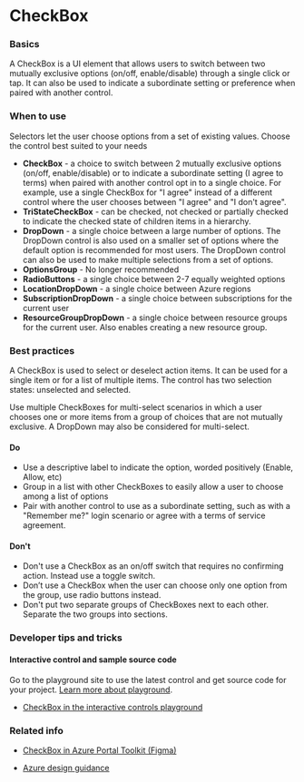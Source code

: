 ﻿# CheckBox

 
<a name="basics"></a>
### Basics
A CheckBox is a UI element that allows users to switch between two mutually exclusive options (on/off, enable/disable) through a single click or tap. It can also be used to indicate a subordinate setting or preference when paired with another control.



<!-- TODO get an IMAGE to embed here -->

<!-- TODO get an SAMPLE CODE to embed here -->

 
<a name="when-to-use"></a>
### When to use
Selectors let the user choose options from a set of existing values.  Choose the control best suited to your needs
* **CheckBox** - a choice to switch between 2 mutually exclusive options (on/off, enable/disable) or to indicate a subordinate setting (I agree to terms) when paired with another control
opt in to a single choice.  For example, use a single CheckBox for "I agree" instead of a different control where the user chooses between "I agree" and "I don't agree".
* **TriStateCheckBox** - can be checked, not checked or partially checked to indicate the checked state of children items in a hierarchy.
* **DropDown** - a single choice between a large number of options.  The DropDown control is also used on a smaller set of options where the default option is recommended for most users.  The DropDown control can also be used to make multiple selections from a set of options.
* **OptionsGroup** - No longer recommended  
* **RadioButtons** - a single choice between 2-7 equally weighted options 
* **LocationDropDown** - a single choice between Azure regions
* **SubscriptionDropDown** - a single choice between subscriptions for the current user
* **ResourceGroupDropDown** - a single choice between resource groups for the current user.  Also enables creating a new resource group. 



 
<a name="best-practices"></a>
### Best practices
A CheckBox is used to select or deselect action items. It can be used for a single item or for a list of multiple items. The control has two selection states: unselected and selected.

Use multiple CheckBoxes for multi-select scenarios in which a user chooses one or more items from a group of choices that are not mutually exclusive.  A DropDown may also be considered for multi-select.

<a name="best-practices-do"></a>
#### Do

* Use a descriptive label to indicate the option, worded positively (Enable, Allow, etc) 
* Group in a list with other CheckBoxes to easily allow a user to choose among a list of options
* Pair with another control to use as a subordinate setting, such as with a "Remember me?" login scenario or agree with a terms of service agreement.


<a name="best-practices-don-t"></a>
#### Don&#39;t

* Don't use a CheckBox as an on/off switch that requires no confirming action. Instead use a toggle switch.
* Don’t use a CheckBox when the user can choose only one option from the group, use radio buttons instead.
* Don't put two separate groups of CheckBoxes next to each other. Separate the two groups into sections.



 
<a name="developer-tips-and-tricks"></a>
### Developer tips and tricks



<a name="developer-tips-and-tricks-interactive-control-and-sample-source-code"></a>
#### Interactive control and sample source code
Go to the playground site to use the latest control and get source code for your project.  [Learn more about playground](./top-extensions-controls-playground.md).

*  <a href="https://ms.portal.azure.com/?Microsoft_Azure_Playground=true#blade/Microsoft_Azure_Playground/ControlsIndexBlade/CheckBox_create_Playground" target="_blank">CheckBox in the interactive controls playground</a>



 
<a name="related-info"></a>
### Related info

* <a href="https://www.figma.com/file/Bwn8rmUOYtnPRwA3JoQTBn/Azure-Portal-Toolkit?node-id=3023%3A49" target="_blank">CheckBox in Azure Portal Toolkit (Figma)</a>

* [Azure design guidance](http://aka.ms/portalfx/design)


